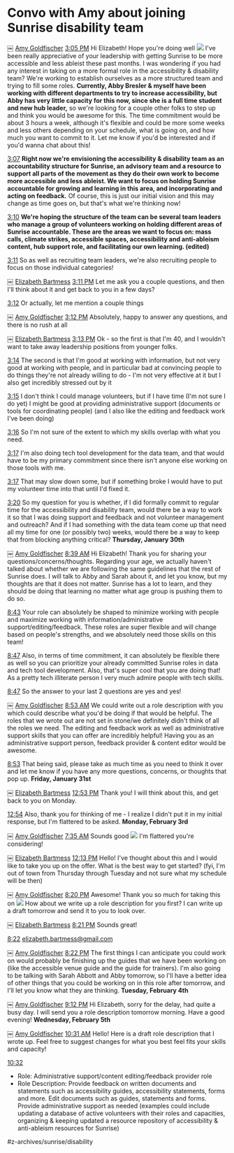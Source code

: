 # Convo with Amy about joining Sunrise disability team


￼
 [Amy Goldfischer](https://app.slack.com/team/ULTSS0CUT)    [3:05 PM](https://sunrisemovement.slack.com/archives/DQ1LNUX5Y/p1580339108009100) 
Hi Elizabeth! Hope you're doing well 
![](Convo%20with%20Amy%20about%20joining%20Sunrise%20disability%20team/1f642@2x.png)
 I've been really appreciative of your leadership with getting Sunrise to be more accessible and less ableist these past months. I was wondering if you had any interest in taking on a more formal role in the accessibility & disability team? We're working to establish ourselves as a more structured team and trying to fill some roles. **Currently, Abby Bresler & myself have been working with different departments to try to increase accessibility, but Abby has very little capacity for this now, since she is a full time student and new hub leader,** so we're looking for a couple other folks to step up and think you would be awesome for this. The time commitment would be about 3 hours a week, although it's flexible and could be more some weeks and less others depending on your schedule, what is going on, and how much you want to commit to it. Let me know if you'd be interested and if you'd wanna chat about this!

 [3:07](https://sunrisemovement.slack.com/archives/DQ1LNUX5Y/p1580339274011600) 
**Right now we're envisioning the accessibility & disability team as an accountability structure for Sunrise, an advisory team and a resource to support all parts of the movement as they do their own work to become more accessible and less ableist. We want to focus on holding Sunrise accountable for growing and learning in this area, and incorporating and acting on feedback.** Of course, this is just our initial vision and this may change as time goes on, but that's what we're thinking now!

 [3:10](https://sunrisemovement.slack.com/archives/DQ1LNUX5Y/p1580339446014300) 
**We're hoping the structure of the team can be several team leaders who manage a group of volunteers working on holding different areas of Sunrise accountable. These are the areas we want to focus on: mass calls, climate strikes, accessible spaces, accessibility and anti-ableism content, hub support role, and facilitating our own learning. (edited)** 

 [3:11](https://sunrisemovement.slack.com/archives/DQ1LNUX5Y/p1580339498015400) 
So as well as recruiting team leaders, we're also recruiting people to focus on those individual categories!

￼
 [Elizabeth Bartmess](https://app.slack.com/team/UPADCF66Q)    [3:11 PM](https://sunrisemovement.slack.com/archives/DQ1LNUX5Y/p1580339514015700) 
Let me ask you a couple questions, and then I'll think about it and get back to you in a few days?

 [3:12](https://sunrisemovement.slack.com/archives/DQ1LNUX5Y/p1580339530016000) 
Or actually, let me mention a couple things

￼
 [Amy Goldfischer](https://app.slack.com/team/ULTSS0CUT)    [3:12 PM](https://sunrisemovement.slack.com/archives/DQ1LNUX5Y/p1580339535016200) 
Absolutely, happy to answer any questions, and there is no rush at all

￼
 [Elizabeth Bartmess](https://app.slack.com/team/UPADCF66Q)    [3:13 PM](https://sunrisemovement.slack.com/archives/DQ1LNUX5Y/p1580339585017000) 
Ok - so the first is that I'm 40, and I wouldn't want to take away leadership positions from younger folks.

 [3:14](https://sunrisemovement.slack.com/archives/DQ1LNUX5Y/p1580339669018200) 
The second is that I'm good at working with information, but not very good at working with people, and in particular bad at convincing people to do things they're not already willing to do - I'm not very effective at it but I also get incredibly stressed out by it

 [3:15](https://sunrisemovement.slack.com/archives/DQ1LNUX5Y/p1580339756019500) 
I don't think I could manage volunteers, but if I have time (I'm not sure I do yet) I might be good at providing administrative support (documents or tools for coordinating people) (and I also like the editing and feedback work I've been doing)

 [3:16](https://sunrisemovement.slack.com/archives/DQ1LNUX5Y/p1580339797020000) 
So I'm not sure of the extent to which my skills overlap with what you need.

 [3:17](https://sunrisemovement.slack.com/archives/DQ1LNUX5Y/p1580339845021100) 
I'm also doing tech tool development for the data team, and that would have to be my primary commitment since there isn't anyone else working on those tools with me.

 [3:17](https://sunrisemovement.slack.com/archives/DQ1LNUX5Y/p1580339876021600) 
That may slow down some, but if something broke I would have to put my volunteer time into that until I'd fixed it.

 [3:20](https://sunrisemovement.slack.com/archives/DQ1LNUX5Y/p1580340053023800) 
So my question for you is whether, if I did formally commit to regular time for the accessibility and disability team, would there be a way to work it so that I was doing support and feedback and not volunteer management and outreach? And if I had something with the data team come up that need all my time for one (or possibly two) weeks, would there be a way to keep that from blocking anything critical?
**Thursday, January 30th**


￼
 [Amy Goldfischer](https://app.slack.com/team/ULTSS0CUT)    [8:39 AM](https://sunrisemovement.slack.com/archives/DQ1LNUX5Y/p1580402358006200) 
Hi Elizabeth! Thank you for sharing your questions/concerns/thoughts. Regarding your age, we actually haven't talked about whether we are following the same guidelines that the rest of Sunrise does. I will talk to Abby and Sarah about it, and let you know, but my thoughts are that it does not matter. Sunrise has a lot to learn, and they should be doing that learning no matter what age group is pushing them to do so.

 [8:43](https://sunrisemovement.slack.com/archives/DQ1LNUX5Y/p1580402629009500) 
Your role can absolutely be shaped to minimize working with people and maximize working with information/administrative support/editing/feedback. These roles are super flexible and will change based on people's strengths, and we absolutely need those skills on this team!

 [8:47](https://sunrisemovement.slack.com/archives/DQ1LNUX5Y/p1580402830012300) 
Also, in terms of time commitment, it can absolutely be flexible there as well so you can prioritize your already committed Sunrise roles in data and tech tool development. Also, that's super cool that you are doing that! As a pretty tech illiterate person I very much admire people with tech skills.

 [8:47](https://sunrisemovement.slack.com/archives/DQ1LNUX5Y/p1580402851012600) 
So the answer to your last 2 questions are yes and yes!

￼
 [Amy Goldfischer](https://app.slack.com/team/ULTSS0CUT)    [8:53 AM](https://sunrisemovement.slack.com/archives/DQ1LNUX5Y/p1580403188017300) 
We could write out a role description with you which could describe what you'd be doing if that would be helpful. The roles that we wrote out are not set in stone/we definitely didn't think of all the roles we need. The editing and feedback work as well as administrative support skills that you can offer are incredibly helpful! Having you as an administrative support person, feedback provider & content editor would be awesome.

 [8:53](https://sunrisemovement.slack.com/archives/DQ1LNUX5Y/p1580403218018000) 
That being said, please take as much time as you need to think it over and let me know if you have any more questions, concerns, or thoughts that pop up.
**Friday, January 31st**


￼
 [Elizabeth Bartmess](https://app.slack.com/team/UPADCF66Q)    [12:53 PM](https://sunrisemovement.slack.com/archives/DQ1LNUX5Y/p1580504004000300) 
Thank you! I will think about this, and get back to you on Monday.

 [12:54](https://sunrisemovement.slack.com/archives/DQ1LNUX5Y/p1580504049000800) 
Also, thank you for thinking of me - I realize I didn't put it in my initial response, but I'm flattered to be asked.
**Monday, February 3rd**


￼
 [Amy Goldfischer](https://app.slack.com/team/ULTSS0CUT)    [7:35 AM](https://sunrisemovement.slack.com/archives/DQ1LNUX5Y/p1580744157000300) 
Sounds good 
![](Convo%20with%20Amy%20about%20joining%20Sunrise%20disability%20team/1f642@2x.png)
 I'm flattered you're considering!

￼
 [Elizabeth Bartmess](https://app.slack.com/team/UPADCF66Q)    [12:13 PM](https://sunrisemovement.slack.com/archives/DQ1LNUX5Y/p1580760813000600) 
Hello! I've thought about this and I would like to take you up on the offer. What is the best way to get started? (fyi, I'm out of town from Thursday through Tuesday and not sure what my schedule will be then)

￼
 [Amy Goldfischer](https://app.slack.com/team/ULTSS0CUT)    [8:20 PM](https://sunrisemovement.slack.com/archives/DQ1LNUX5Y/p1580790042004200) 
Awesome! Thank you so much for taking this on 
![](Convo%20with%20Amy%20about%20joining%20Sunrise%20disability%20team/1f642@2x.png)
 How about we write up a role description for you first? I can write up a draft tomorrow and send it to you to look over.

￼
 [Elizabeth Bartmess](https://app.slack.com/team/UPADCF66Q)    [8:21 PM](https://sunrisemovement.slack.com/archives/DQ1LNUX5Y/p1580790113005200) 
Sounds great!

 [8:22](https://sunrisemovement.slack.com/archives/DQ1LNUX5Y/p1580790124005500) 
 [elizabeth.bartmess@gmail.com](mailto:elizabeth.bartmess@gmail.com) 

￼
 [Amy Goldfischer](https://app.slack.com/team/ULTSS0CUT)    [8:22 PM](https://sunrisemovement.slack.com/archives/DQ1LNUX5Y/p1580790150005600) 
The first things I can anticipate you could work on would probably be finishing up the guides that we have been working on (like the accessible venue guide and the guide for trainers). I'm also going to be talking with Sarah Abbott and Abby tomorrow, so I'll have a better idea of other things that you could be working on in this role after tomorrow, and I'll let you know what they are thinking.
**Tuesday, February 4th**


￼
 [Amy Goldfischer](https://app.slack.com/team/ULTSS0CUT)    [9:12 PM](https://sunrisemovement.slack.com/archives/DQ1LNUX5Y/p1580879523000900) 
Hi Elizabeth, sorry for the delay, had quite a busy day. I will send you a role description tomorrow morning. Have a good evening!
**Wednesday, February 5th**


￼
 [Amy Goldfischer](https://app.slack.com/team/ULTSS0CUT)    [10:31 AM](https://sunrisemovement.slack.com/archives/DQ1LNUX5Y/p1580927508000700) 
Hello! Here is a draft role description that I wrote up. Feel free to suggest changes for what you best feel fits your skills and capacity!

 [10:32](https://sunrisemovement.slack.com/archives/DQ1LNUX5Y/p1580927549001100) 
* Role: Administrative support/content editing/feedback provider role
* Role Description: Provide feedback on written documents and statements such as accessibility guides, accessibility statements, forms and more. Edit documents such as guides, statements and forms. Provide administrative support as needed (examples could include updating a database of active volunteers with their roles and capacities, organizing & keeping updated a resource repository of accessibility & anti-ableism resources for Sunrise)

#z-archives/sunrise/disability